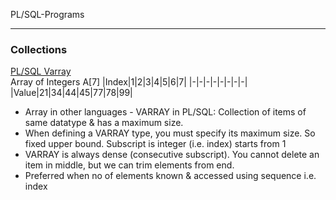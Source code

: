 PL/SQL-Programs

___

### Collections

[PL/SQL Varray](https://github.com/shobhit-singh/PLSQL-Programs/blob/master/varray_01.sql)
<br>
Array of Integers A[7]
|Index|1|2|3|4|5|6|7|
|-|-|-|-|-|-|-|-|
|Value|21|34|44|45|77|78|99|
+ Array in other languages - VARRAY in PL/SQL: Collection of items of same datatype & has a maximum size. 
+ When defining a VARRAY type, you must specify its maximum size. So fixed upper bound. Subscript is integer (i.e. index) starts from 1
+ VARRAY is always dense (consecutive subscript). You cannot delete an item in middle, but we can trim elements from end. 
+ Preferred when no of elements known & accessed using  sequence i.e. index 
